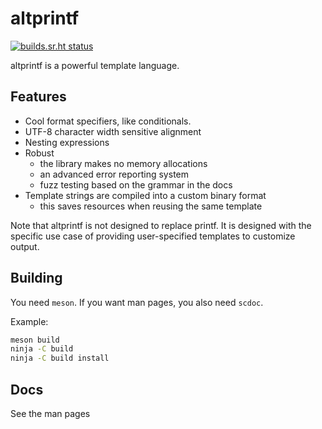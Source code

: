 # altprintf
[![builds.sr.ht status](https://builds.sr.ht/~lattis.svg?search=altprintf)](https://builds.sr.ht/~lattis?search=altprintf)

altprintf is a powerful template language.

## Features

+ Cool format specifiers, like conditionals.
+ UTF-8 character width sensitive alignment
+ Nesting expressions
+ Robust
  - the library makes no memory allocations
  - an advanced error reporting system
  - fuzz testing based on the grammar in the docs
+ Template strings are compiled into a custom binary format
  - this saves resources when reusing the same template

Note that altprintf is not designed to replace printf.  It is designed with the
specific use case of providing user-specified templates to customize output.

## Building

You need `meson`.  If you want man pages, you also need `scdoc`.

Example:

```sh
meson build
ninja -C build
ninja -C build install
```

## Docs

See the man pages
